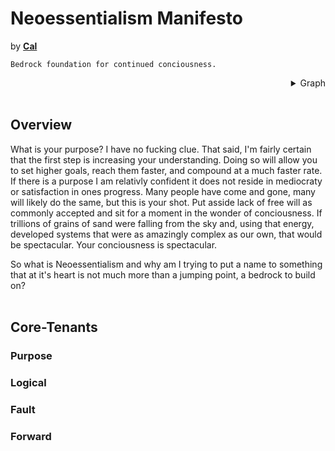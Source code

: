 <h1 align="left">Neoessentialism Manifesto</h1>
<p align="left">
by <a href="https://caldayham.com" title="go to caldayham.com"><strong>Cal</strong></a>  
<p>

```
Bedrock foundation for continued conciousness.
```

<details align="right">
  <summary>Graph</summary>
  <ol>
	<li>
      <a href="#Overview">Overview</a>
    </li>
    <li>
      <a href="#Tenants">Tenants</a>
      <ul>
        <li><a href="#Purpose">Purpose</a></li>
		<li><a href="#Logical">Logical</a></li>
      </ul>
    </li>
    <li>
      <a href="#getting-started">Getting Started</a>
      <ul>
        <li><a href="#prerequisites">Prerequisites</a></li>
        <li><a href="#first-steps">First Step</a></li>
		<li><a href="#practicing">Practicing</a></li>
      </ul>
    </li>
  </ol>
</details>
<br>

## Overview  
What is your purpose? I have no fucking clue. 
That said, I'm fairly certain that the first step is increasing your understanding. Doing 
so will allow you to set higher goals, reach them faster, and compound at a much faster rate. 
If there is a purpose I am relativly confident 
it does not reside in mediocraty or satisfaction in ones progress. Many people have come and gone, many 
will likely do the same, but this is your shot. Put asside lack of free will as commonly accepted and 
sit for a moment in the wonder of conciousness. If trillions of grains of sand were falling from the sky 
and, using that energy, developed systems that were as amazingly complex as our own, that would be 
spectacular. Your conciousness is spectacular.  

So what is Neoessentialism and why am I trying to put a name to something that at it's heart is not much 
more than a jumping point, a bedrock to build on?  
<br>

## Core-Tenants  

### Purpose  
### Logical  
### Fault  
### Forward  
